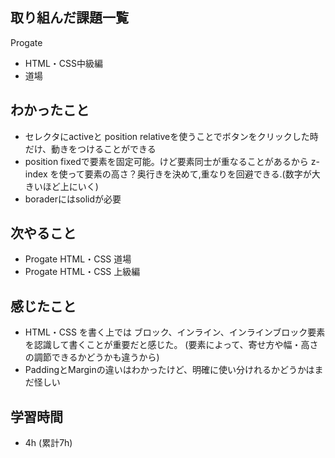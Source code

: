 ## 取り組んだ課題一覧

Progate 
- HTML・CSS中級編
- 道場

## わかったこと
- セレクタにactiveと position relativeを使うことでボタンをクリックした時だけ、動きをつけることができる
- position fixedで要素を固定可能。けど要素同士が重なることがあるから z-index を使って要素の高さ？奥行きを決めて,重なりを回避できる.(数字が大きいほど上にいく)
- boraderにはsolidが必要 

## 次やること
- Progate HTML・CSS 道場
- Progate HTML・CSS 上級編


## 感じたこと
- HTML・CSS を書く上では ブロック、インライン、インラインブロック要素を認識して書くことが重要だと感じた。
  (要素によって、寄せ方や幅・高さの調節できるかどうかも違うから)
- PaddingとMarginの違いはわかったけど、明確に使い分けれるかどうかはまだ怪しい
  

## 学習時間 
- 4h (累計7h)
